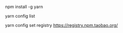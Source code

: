 # 
npm install -g yarn


yarn config list

yarn config set registry https://registry.npm.taobao.org/

